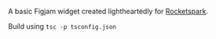 A basic Figjam widget created lightheartedly for [Rocketspark](https://rocketspark.com).

Build using `tsc -p tsconfig.json`
